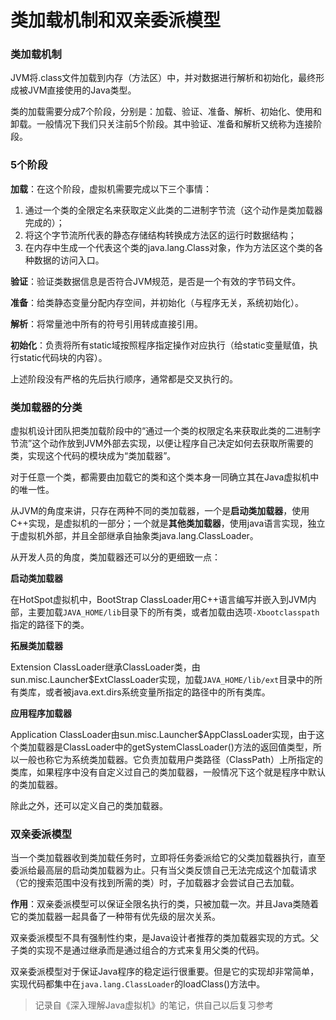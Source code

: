 # 类加载机制和双亲委派模型

### 类加载机制

JVM将.class文件加载到内存（方法区）中，并对数据进行解析和初始化，最终形成被JVM直接使用的Java类型。

类的加载需要分成7个阶段，分别是：加载、验证、准备、解析、初始化、使用和卸载。一般情况下我们只关注前5个阶段。其中验证、准备和解析又统称为连接阶段。

### 5个阶段

**加载**：在这个阶段，虚拟机需要完成以下三个事情：

1. 通过一个类的全限定名来获取定义此类的二进制字节流（这个动作是类加载器完成的）；
2. 将这个字节流所代表的静态存储结构转换成方法区的运行时数据结构；
3. 在内存中生成一个代表这个类的java.lang.Class对象，作为方法区这个类的各种数据的访问入口。

**验证**：验证类数据信息是否符合JVM规范，是否是一个有效的字节码文件。

**准备**：给类静态变量分配内存空间，并初始化（与程序无关，系统初始化）。

**解析**：将常量池中所有的符号引用转成直接引用。

**初始化**：负责将所有static域按照程序指定操作对应执行（给static变量赋值，执行static代码块的内容）。

上述阶段没有严格的先后执行顺序，通常都是交叉执行的。

### 类加载器的分类

虚拟机设计团队把类加载阶段中的“通过一个类的权限定名来获取此类的二进制字节流”这个动作放到JVM外部去实现，以便让程序自己决定如何去获取所需要的类，实现这个代码的模块成为“类加载器”。

对于任意一个类，都需要由加载它的类和这个类本身一同确立其在Java虚拟机中的唯一性。

从JVM的角度来讲，只存在两种不同的类加载器，一个是**启动类加载器**，使用C++实现，是虚拟机的一部分；一个就是**其他类加载器**，使用java语言实现，独立于虚拟机外部，并且全部继承自抽象类java.lang.ClassLoader。

从开发人员的角度，类加载器还可以分的更细致一点：

**启动类加载器**

在HotSpot虚拟机中，BootStrap ClassLoader用C++语言编写并嵌入到JVM内部，主要加载`JAVA_HOME/lib`目录下的所有类，或者加载由选项`-Xbootclasspath`指定的路径下的类。

**拓展类加载器**

Extension ClassLoader继承ClassLoader类，由sun.misc.Launcher$ExtClassLoader实现，加载`JAVA_HOME/lib/ext`目录中的所有类库，或者被java.ext.dirs系统变量所指定的路径中的所有类库。

**应用程序加载器**

Application ClassLoader由sun.misc.Launcher$AppClassLoader实现，由于这个类加载器是ClassLoader中的getSystemClassLoader()方法的返回值类型，所以一般也称它为系统类加载器。它负责加载用户类路径（ClassPath）上所指定的类库，如果程序中没有自定义过自己的类加载器，一般情况下这个就是程序中默认的类加载器。

除此之外，还可以定义自己的类加载器。

### 双亲委派模型

当一个类加载器收到类加载任务时，立即将任务委派给它的父类加载器执行，直至委派给最高层的启动类加载器为止。只有当父类反馈自己无法完成这个加载请求（它的搜索范围中没有找到所需的类）时，子加载器才会尝试自己去加载。

**作用**：双亲委派模型可以保证全限名执行的类，只被加载一次。并且Java类随着它的类加载器一起具备了一种带有优先级的层次关系。

双亲委派模型不具有强制性约束，是Java设计者推荐的类加载器实现的方式。父子类的实现不是通过继承而是通过组合的方式来复用父类的代码。

双亲委派模型对于保证Java程序的稳定运行很重要。但是它的实现却非常简单，实现代码都集中在`java.lang.ClassLoader`的loadClass()方法中。



> 记录自《深入理解Java虚拟机》的笔记，供自己以后复习参考